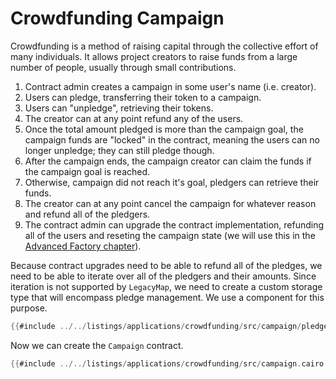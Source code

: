 # Crowdfunding Campaign

Crowdfunding is a method of raising capital through the collective effort of many individuals. It allows project creators to raise funds from a large number of people, usually through small contributions.

1. Contract admin creates a campaign in some user's name (i.e. creator).
2. Users can pledge, transferring their token to a campaign.
3. Users can "unpledge", retrieving their tokens.
4. The creator can at any point refund any of the users.
5. Once the total amount pledged is more than the campaign goal, the campaign funds are "locked" in the contract, meaning the users can no longer unpledge; they can still pledge though.
6. After the campaign ends, the campaign creator can claim the funds if the campaign goal is reached.
7. Otherwise, campaign did not reach it's goal, pledgers can retrieve their funds.
8. The creator can at any point cancel the campaign for whatever reason and refund all of the pledgers.
9. The contract admin can upgrade the contract implementation, refunding all of the users and reseting the campaign state (we will use this in the [Advanced Factory chapter](./advanced_factory.md)).

Because contract upgrades need to be able to refund all of the pledges, we need to be able to iterate over all of the pledgers and their amounts. Since iteration is not supported by `LegacyMap`, we need to create a custom storage type that will encompass pledge management. We use a component for this purpose.

```rust
{{#include ../../listings/applications/crowdfunding/src/campaign/pledgeable.cairo:component}}
```

Now we can create the `Campaign` contract. 


```rust
{{#include ../../listings/applications/crowdfunding/src/campaign.cairo:contract}}
```
